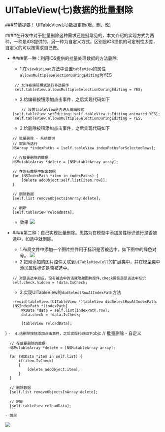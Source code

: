 # UITableView(七)数据的批量删除

###前情提要！
 [UITableView(六)数据更新(增、删、改)](http://www.jianshu.com/p/d0e5d0f583cc)

####在开发中对于批量删除这种需求还是挺常见的，本文介绍的实现方式为两种，一种是iOS提供的，另一种为自定义方式。区别是iOS提供的可定制性太差，自定义的可以按需求自己做。

  - ####第一种：利用iOS提供的批量处理数据的方法删除。
    -  1.在`viewDidLoad`方法中设置`tableView`的属性`allowsMultipleSelectionDuringEditing`为YES
    ```objc
     // 允许在编辑模式进行多选操作
     self.tableView.allowsMultipleSelectionDuringEditing = YES;
    ```
    -  2.给编辑按钮添加点击事件，之后实现代码如下
    ```objc
        // 设置tableView是否进入编辑模式
    [self.tableView setEditing:!self.tableView.isEditing animated:YES];
     self.tableView.allowsMultipleSelectionDuringEditing = YES;
    ```
    -  3.给删除按钮添加点击事件，之后实现代码如下
      ```objc
      // 批量删除 - 系统提供
      // 取出所选行
      NSArray *indexPaths = [self.tableView indexPathsForSelectedRows];

      // 存放要删除的数据
      NSMutableArray *delete = [NSMutableArray array];

      // 在原有数据中取出数据
      for (NSIndexPath *item in indexPaths) {
          [delete addObject:self.list[item.row]];
      }

      // 删除数据
      [self.list removeObjectsInArray:delete];

      // 刷新
      [self.tableView reloadData];
      ```
    - 效果
![](http://7xrpl5.com1.z0.glb.clouddn.com/16-5-4/60815878.jpg)

  - ####第二种：自己实现批量删除。思路为在模型中添加属性标识该行是否被选中，如选中就删除。
    -  1.布局文件中添加一个图片控件用于标识是否被选中。如下图中的绿色对号。
    ![](http://7xrpl5.com1.z0.glb.clouddn.com/16-5-4/52608817.jpg)
    -  2.把刚添加的图片控件关联到`UITableViewCell`的扩展类中，并在模型类中添加属性标识是否被选中。
    ```objc
    // 对是否选中取反，没有被选中的话就隐藏图片控件,check属性是是否选中标识
    self.check.hidden = !data.IsCheck;
    ```
    -  3.实现UITableView的`didSelectRowAtIndexPath`方法
    ```objc
    -(void)tableView:(UITableView *)tableView didSelectRowAtIndexPath:(NSIndexPath *)indexPath{
        WXData *data = self.list[indexPath.row];
        data.check = !data.IsCheck;
    
        [tableView reloadData];
}
    ```
    -  4.给删除按钮添加点击事件，之后实现代码如下
      ```objc
      // 批量删除 - 自定义

      // 存放要删除的数据
      NSMutableArray *delete = [NSMutableArray array];

      for (WXData *item in self.list) {
          if(item.IsCheck)
          {
              [delete addObject:item];
          }
      }

      // 删除数据
      [self.list removeObjectsInArray:delete];

      // 刷新
      [self.tableView reloadData];
      ```
    - 效果
    
![](http://7xrpl5.com1.z0.glb.clouddn.com/16-5-4/60815878.jpg)